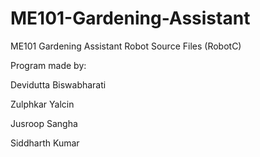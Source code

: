# ME101-Gardening-Assistant
ME101 Gardening Assistant Robot Source Files (RobotC)

Program made by:

Devidutta Biswabharati

Zulphkar Yalcin

Jusroop Sangha

Siddharth Kumar
